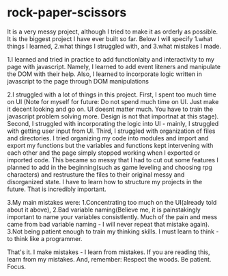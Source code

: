 # rock-paper-scissors

It is a very messy project, although I tried to make it as orderly as possible. It is the biggest project I have ever built so far. Below I will specify 1.what things I learned, 2.what things I struggled with, and 3.what mistakes I made.

1.I learned and tried in practice to add functionlaity and interactivity to my page with javascript. Namely, I learned to add event liteners and manipulate the DOM with their help. Also, I learned to incorporate logic written in javascript to the page through DOM manipulations

2.I struggled with a lot of things in this project. First, I spent too much time on UI (Note for myself for future: Do not spend much time on UI. Just make it decent looking and go on. UI doesnt matter much. You have to train the javascript problem solving more. Design is not that importnat at this stage). Second, I struggled with incorporating the logic into UI - mainly, I struggled with getting user input from UI. Third, I struggled with organization of files and directories. I tried organizing my code into modules and import and export my functions but the variables and functions kept intervening with each other and the page simply stopped working when I exported or imported code. This became so messy that I had to cut out some features I planned to add in the beginning(such as game leveling and choosing rpg characters) and restrusture the files to their original messy and disorganized state. I have to learn how to structure my projects in the future. That is incredibly important.

3.My main mistakes were: 1.Concentrating too much on the UI(already told about it above), 2.Bad variable naming(Believe me, it is painstakingly important to name your variables consistlently. Much of the pain and mess came from bad variable naming - I will never repeat that mistake again). 3.Not being patient enough to train my thinking skills. I must learn to think - to think like a programmer.

That's it. I make mistakes - I learn from mistakes. If you are reading this, learn from my mistakes.
And, remember:
Respect the woods. Be patient. Focus.
